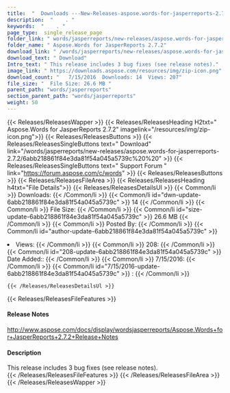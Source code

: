 ```yaml
---
title:  "  Downloads ---New-Releases-aspose.words-for-jasperreports-2.7.2 . " 
description:  "    . " 
keywords:  "    . " 
page_type:  single_release_page
folder_link: " words/jasperreports/new-releases/aspose.words-for-jasperreports-2.7.2/"
folder_name: " Aspose.Words for JasperReports 2.7.2"
download_link: " /words/jasperreports/new-releases/aspose.words-for-jasperreports-2.7.2/6abb218861f84e3da81f54a045a5739c"
download_text: " Download"
Intro_text: " This release includes 3 bug fixes (see release notes)."
image_link: " https://downloads.aspose.com/resources/img/zip-icon.png"
download_count: "   7/15/2016  Downloads: 14  Views: 207"
file_size: "  File Size: 26.6 MB "
parent_path: "words/jasperreports"
section_parent_path: "words/jasperreports"
weight: 50 
---
```


{{< Releases/ReleasesWapper >}}
  {{< Releases/ReleasesHeading H2txt=" Aspose.Words for JasperReports 2.7.2" imagelink="/resources/img/zip-icon.png">}}
  {{< Releases/ReleasesButtons >}}
    {{< Releases/ReleasesSingleButtons text=" Download" link="/words/jasperreports/new-releases/aspose.words-for-jasperreports-2.7.2/6abb218861f84e3da81f54a045a5739c%20%20" >}}
    {{< Releases/ReleasesSingleButtons text=" Support Forum " link="https://forum.aspose.com/c/words" >}}
  {{< Releases/ReleasesButtons >}}
  {{< Releases/ReleasesFileArea >}}
    {{< Releases/ReleasesHeading h4txt="File Details">}}
    {{< Releases/ReleasesDetailsUl >}}
            {{< Common/li  >}} Downloads: {{< /Common/li >}} 
      {{< Common/li id="dwn-update-6abb218861f84e3da81f54a045a5739c" >}} 14 {{< /Common/li >}} 
      {{< Common/li  >}} File Size: {{< /Common/li >}} 
      {{< Common/li id="size-update-6abb218861f84e3da81f54a045a5739c" >}} 26.6 MB {{< /Common/li >}} 
      {{< Common/li  >}} Posted By: {{< /Common/li >}} 
      {{< Common/li id="author-update-6abb218861f84e3da81f54a045a5739c" >}} <li>Views: {{< /Common/li >}} 
      {{< Common/li  >}} 208: {{< /Common/li >}} 
      {{< Common/li id="208-update-6abb218861f84e3da81f54a045a5739c" >}} Date Added:: {{< /Common/li >}} 
      {{< Common/li  >}} 7/15/2016: {{< /Common/li >}} 
      {{< Common/li id="7/15/2016-update-6abb218861f84e3da81f54a045a5739c" >}} : {{< /Common/li >}} 

    {{< /Releases/ReleasesDetailsUl >}}

  {{< Releases/ReleasesFileFeatures >}}
      <h4>Release Notes</h4><div><a href="http://www.aspose.com/docs/display/wordsjasperreports/Aspose.Words+for+JasperReports+2.7.2+Release+Notes">http://www.aspose.com/docs/display/wordsjasperreports/Aspose.Words+for+JasperReports+2.7.2+Release+Notes</a></div><h4>Description</h4><div class="HTMLDescription">This release includes 3 bug fixes (see release notes).</div>
  {{< /Releases/ReleasesFileFeatures >}}
 {{< /Releases/ReleasesFileArea >}}
{{< /Releases/ReleasesWapper >}}


